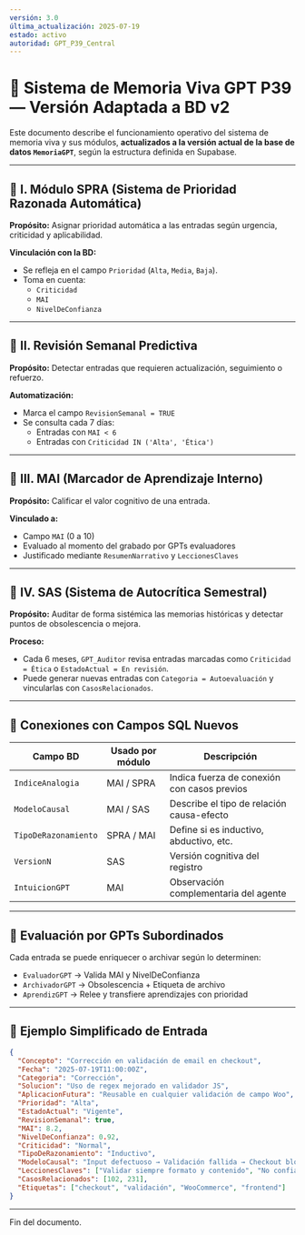 ```yaml
---
versión: 3.0
última_actualización: 2025-07-19
estado: activo
autoridad: GPT_P39_Central
---
```


# 📘 Sistema de Memoria Viva GPT P39 — Versión Adaptada a BD v2

Este documento describe el funcionamiento operativo del sistema de memoria viva y sus módulos, **actualizados a la versión actual de la base de datos `MemoriaGPT`**, según la estructura definida en Supabase.

---

## 🔹 I. Módulo SPRA (Sistema de Prioridad Razonada Automática)

**Propósito:** Asignar prioridad automática a las entradas según urgencia, criticidad y aplicabilidad.

**Vinculación con la BD:**
- Se refleja en el campo `Prioridad` (`Alta`, `Media`, `Baja`).
- Toma en cuenta:
  - `Criticidad`
  - `MAI`
  - `NivelDeConfianza`

---

## 🔄 II. Revisión Semanal Predictiva

**Propósito:** Detectar entradas que requieren actualización, seguimiento o refuerzo.

**Automatización:**
- Marca el campo `RevisionSemanal = TRUE`
- Se consulta cada 7 días:
  - Entradas con `MAI < 6`
  - Entradas con `Criticidad IN ('Alta', 'Ética')`

---

## 🧠 III. MAI (Marcador de Aprendizaje Interno)

**Propósito:** Calificar el valor cognitivo de una entrada.

**Vinculado a:**
- Campo `MAI` (0 a 10)
- Evaluado al momento del grabado por GPTs evaluadores
- Justificado mediante `ResumenNarrativo` y `LeccionesClaves`

---

## 🧪 IV. SAS (Sistema de Autocrítica Semestral)

**Propósito:** Auditar de forma sistémica las memorias históricas y detectar puntos de obsolescencia o mejora.

**Proceso:**
- Cada 6 meses, `GPT_Auditor` revisa entradas marcadas como `Criticidad = Ética` o `EstadoActual = En revisión`.
- Puede generar nuevas entradas con `Categoria = Autoevaluación` y vincularlas con `CasosRelacionados`.

---

## 🧩 Conexiones con Campos SQL Nuevos

| Campo BD             | Usado por módulo     | Descripción                                |
|----------------------|----------------------|--------------------------------------------|
| `IndiceAnalogia`     | MAI / SPRA           | Indica fuerza de conexión con casos previos |
| `ModeloCausal`       | MAI / SAS            | Describe el tipo de relación causa-efecto  |
| `TipoDeRazonamiento` | SPRA / MAI           | Define si es inductivo, abductivo, etc.    |
| `VersionN`           | SAS                  | Versión cognitiva del registro             |
| `IntuicionGPT`       | MAI                  | Observación complementaria del agente      |

---

## 🧠 Evaluación por GPTs Subordinados

Cada entrada se puede enriquecer o archivar según lo determinen:

- `EvaluadorGPT` → Valida MAI y NivelDeConfianza
- `ArchivadorGPT` → Obsolescencia + Etiqueta de archivo
- `AprendizGPT` → Relee y transfiere aprendizajes con prioridad

---

## 📍 Ejemplo Simplificado de Entrada

```json
{
  "Concepto": "Corrección en validación de email en checkout",
  "Fecha": "2025-07-19T11:00:00Z",
  "Categoria": "Corrección",
  "Solucion": "Uso de regex mejorado en validador JS",
  "AplicacionFutura": "Reusable en cualquier validación de campo Woo",
  "Prioridad": "Alta",
  "EstadoActual": "Vigente",
  "RevisionSemanal": true,
  "MAI": 8.2,
  "NivelDeConfianza": 0.92,
  "Criticidad": "Normal",
  "TipoDeRazonamiento": "Inductivo",
  "ModeloCausal": "Input defectuoso → Validación fallida → Checkout bloqueado",
  "LeccionesClaves": ["Validar siempre formato y contenido", "No confiar en validador del navegador"],
  "CasosRelacionados": [102, 231],
  "Etiquetas": ["checkout", "validación", "WooCommerce", "frontend"]
}
```

---

Fin del documento.
